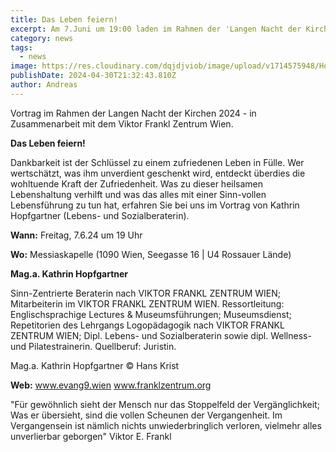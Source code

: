 ```yaml
---
title: Das Leben feiern!
excerpt: Am 7.Juni um 19:00 laden im Rahmen der 'Langen Nacht der Kirchen' das Viktor Frankl Zentrum Wien & die Evangelische Messiaskapelle Wien-Alsergrund ein. <a class="text-muted underline font-medium" href="/pages/news/langenacht">Mehr anzeigen</a>.
category: news
tags:
  - news
image: https://res.cloudinary.com/dqjdjviob/image/upload/v1714575948/Homepage/News/Copy_of_Das_Leben_feiern_rp72wt.jpg
publishDate: 2024-04-30T21:32:43.810Z
author: Andreas
---
```


Vortrag im Rahmen der Langen Nacht der Kirchen 2024 - in Zusammenarbeit mit dem Viktor Frankl Zentrum Wien.

**Das Leben feiern!**

Dankbarkeit ist der Schlüssel zu einem zufriedenen Leben
in Fülle. Wer wertschätzt, was ihm unverdient geschenkt wird, entdeckt überdies die wohltuende Kraft der Zufriedenheit. Was zu dieser heilsamen Lebenshaltung verhilft und was das alles mit
einer Sinn-vollen Lebensführung zu tun hat, erfahren Sie bei uns im Vortrag von Kathrin Hopfgartner (Lebens- und Sozialberaterin).

**Wann:** Freitag, 7.6.24 um 19 Uhr

**Wo:** Messiaskapelle (1090 Wien, Seegasse 16 | U4 Rossauer Lände)

**Mag.a. Kathrin Hopfgartner**

<!--
<img style="float: left; margin: 16px; padding: 16px;" src="https://www.franklzentrum.org/images/referenten/tbz/76.jpg"> -->

Sinn-Zentrierte Beraterin nach VIKTOR FRANKL ZENTRUM WIEN; Mitarbeiterin im VIKTOR FRANKL ZENTRUM WIEN. Ressortleitung: Englischsprachige Lectures & Museumsführungen; Museumsdienst; Repetitorien des Lehrgangs Logopädagogik nach VIKTOR FRANKL ZENTRUM WIEN; Dipl. Lebens- und Sozialberaterin sowie dipl. Wellness- und Pilatestrainerin. Quellberuf: Juristin.

Mag.a. Kathrin Hopfgartner © Hans Krist

**Web:** www.evang9.wien
www.franklzentrum.org

"Für gewöhnlich sieht der Mensch nur das Stoppelfeld der Vergänglichkeit; Was er übersieht, sind die vollen Scheunen der Vergangenheit. Im Vergangensein ist nämlich nichts unwiederbringlich verloren, vielmehr alles unverlierbar geborgen" Viktor E. Frankl
